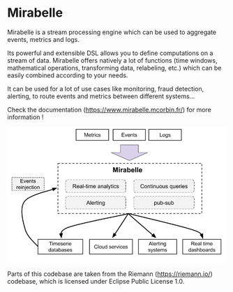 # Mirabelle

Mirabelle is a stream processing engine which can be used to aggregate events, metrics and logs.

Its powerful and extensible DSL allows you to define computations on a stream of data. Mirabelle offers natively a lot of functions (time windows, mathematical operations, transforming data, relabeling, etc.) which can be easily combined according to your needs.

It can be used for a lot of use cases like monitoring, fraud detection, alerting, to route events and metrics between different systems…

Check the documentation (https://www.mirabelle.mcorbin.fr/) for more information !

![Mirabelle schema](site/mirabelle/static/img/mirabelle_presentation.png)

Parts of this codebase are taken from the Riemann (https://riemann.io/) codebase, which is licensed under Eclipse Public License 1.0.
